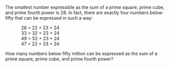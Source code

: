    <p>The smallest number expressible as the sum of a prime square, prime cube, and prime fourth power is 28. In fact, there are exactly four numbers below fifty that can be expressed in such a way:</p> <p style='margin-left:50px;'>28 = 22 + 23 + 24<br /> 33 = 32 + 23 + 24<br /> 49 = 52 + 23 + 24<br /> 47 = 22 + 33 + 24</p> <p>How many numbers below fifty million can be expressed as the sum of a prime square, prime cube, and prime fourth power?</p>   